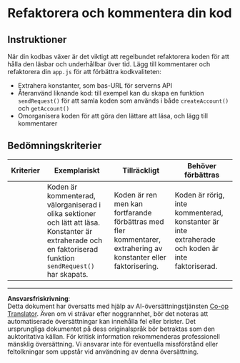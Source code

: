 <!--
CO_OP_TRANSLATOR_METADATA:
{
  "original_hash": "a4abf305ede1cfaadd56a8fab4b4c288",
  "translation_date": "2025-08-26T23:03:08+00:00",
  "source_file": "7-bank-project/3-data/assignment.md",
  "language_code": "sv"
}
-->
# Refaktorera och kommentera din kod

## Instruktioner

När din kodbas växer är det viktigt att regelbundet refaktorera koden för att hålla den läsbar och underhållbar över tid. Lägg till kommentarer och refaktorera din `app.js` för att förbättra kodkvaliteten:

- Extrahera konstanter, som bas-URL för serverns API
- Återanvänd liknande kod: till exempel kan du skapa en funktion `sendRequest()` för att samla koden som används i både `createAccount()` och `getAccount()`
- Omorganisera koden för att göra den lättare att läsa, och lägg till kommentarer

## Bedömningskriterier

| Kriterier | Exemplariskt                                                                                                                                                 | Tillräckligt                                                                                     | Behöver förbättras                                                                     |
| --------- | ------------------------------------------------------------------------------------------------------------------------------------------------------------ | ------------------------------------------------------------------------------------------------ | ------------------------------------------------------------------------------------- |
|           | Koden är kommenterad, välorganiserad i olika sektioner och lätt att läsa. Konstanter är extraherade och en faktoriserad funktion `sendRequest()` har skapats. | Koden är ren men kan fortfarande förbättras med fler kommentarer, extrahering av konstanter eller faktorisering. | Koden är rörig, inte kommenterad, konstanter är inte extraherade och koden är inte faktoriserad. |

---

**Ansvarsfriskrivning**:  
Detta dokument har översatts med hjälp av AI-översättningstjänsten [Co-op Translator](https://github.com/Azure/co-op-translator). Även om vi strävar efter noggrannhet, bör det noteras att automatiserade översättningar kan innehålla fel eller brister. Det ursprungliga dokumentet på dess originalspråk bör betraktas som den auktoritativa källan. För kritisk information rekommenderas professionell mänsklig översättning. Vi ansvarar inte för eventuella missförstånd eller feltolkningar som uppstår vid användning av denna översättning.